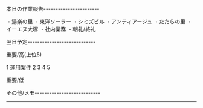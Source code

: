 本日の作業報告-----------------------

・湯楽の里
・東洋ソーラー
・シミズビル
・アンティアージュ
・たたらの里
・イーエヌ大塚
・社内業務
・朝礼/終礼

翌日予定----------------------------

重要/高(上位5)

1 運用案件
2 
3 
4 
5 

重要/低


その他/メモ---------------------------

--------------------------------------

